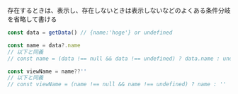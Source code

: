 存在するときは、表示し、存在しないときは表示しないなどのよくある条件分岐を省略して書ける

```js
const data = getData() // {name:'hoge'} or undefined

const name = data?.name 
// 以下と同義
// const name = (data !== null && data !== undefined) ? data.name : undefined

const viewName = name??''
// 以下と同義
// const viewName = (name !== null && name !== undefined) ? name : ''
```
